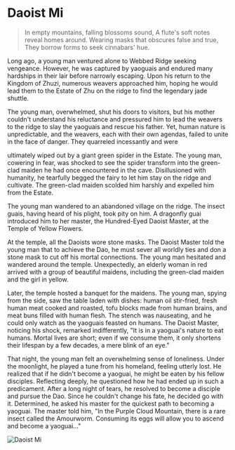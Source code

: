 # Daoist Mi

> In empty mountains, falling blossoms sound,
> A flute's soft notes reveal homes around.
> Wearing masks that obscures false and true,
> They borrow forms to seek cinnabars' hue.

Long ago, a young man ventured alone to Webbed Ridge seeking
vengeance. However, he was captured by yaoguais and endured many
hardships in their lair before narrowly escaping. Upon his return to the
Kingdom of Zhuzi, numerous weavers approached him, hoping he would
lead them to the Estate of Zhu on the ridge to find the legendary jade
shuttle.

The young man, overwhelmed, shut his doors to visitors, but his mother
couldn't understand his reluctance and pressured him to lead the weavers
to the ridge to slay the yaoguais and rescue his father. Yet, human nature
is unpredictable, and the weavers, each with their own agendas, failed to
unite in the face of danger. They quarreled incessantly and were

ultimately wiped out by a giant green spider in the Estate. The young man,
cowering in fear, was shocked to see the spider transform into the green-
clad maiden he had once encountered in the cave. Disillusioned with
humanity, he tearfully begged the fairy to let him stay on the ridge and
cultivate. The green-clad maiden scolded him harshly and expelled him
from the Estate.

The young man wandered to an abandoned village on the ridge. The
insect guais, having heard of his plight, took pity on him. A dragonfly guai
introduced him to her master, the Hundred-Eyed Daoist Master, at the
Temple of Yellow Flowers.

At the temple, all the Daoists wore stone masks. The Daoist Master told the
young man that to achieve the Dao, he must sever all worldly ties and don
a stone mask to cut off his mortal connections. The young man hesitated
and wandered around the temple. Unexpectedly, an elderly woman in red
arrived with a group of beautiful maidens, including the green-clad
maiden and the girl in yellow.

Later, the temple hosted a banquet for the maidens. The young man,
spying from the side, saw the table laden with dishes: human oil stir-fried,
fresh human meat cooked and roasted, tofu blocks made from human
brains, and meat buns filled with human flesh. The stench was nauseating,
and he could only watch as the yaoguais feasted on humans. The Daoist
Master, noticing his shock, remarked indifferently, "It is in a yaoguai's
nature to eat humans. Mortal lives are short; even if we consume them, it
only shortens their lifespan by a few decades, a mere blink of an eye."

That night, the young man felt an overwhelming sense of loneliness.
Under the moonlight, he played a tune from his homeland, feeling utterly
lost. He realized that if he didn't become a yaoguai, he might be eaten by
his fellow disciples. Reflecting deeply, he questioned how he had ended
up in such a predicament. After a long night of tears, he resolved to
become a disciple and pursue the Dao. Since he couldn't change his fate,
he decided go with it. Determined, he asked his master for the quickest
path to becoming a yaoguai. The master told him, "In the Purple Cloud
Mountain, there is a rare insect called the Amourworm. Consuming its
eggs will allow you to ascend and become a yaoguai..."

![Daoist Mi](/image-20240827233554866.png)